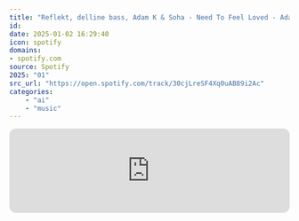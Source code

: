 ```yaml
---
title: "Reflekt, delline bass, Adam K & Soha - Need To Feel Loved - Adam K & Soha Vocal Mix"
id: 
date: 2025-01-02 16:29:40
icon: spotify
domains:
- spotify.com
source: Spotify
2025: "01"
src_url: "https://open.spotify.com/track/30cjLreSF4Xq0uAB89i2Ac"
categories:
    - "ai"
    - "music"
---
```

<iframe style="border-radius: 12px" width="100%" height="152" title="Spotify Embed: Need To Feel Loved - Adam K &amp; Soha Vocal Mix" frameborder="0" allowfullscreen allow="autoplay; clipboard-write; encrypted-media; fullscreen; picture-in-picture" loading="lazy" src="https://open.spotify.com/embed/track/30cjLreSF4Xq0uAB89i2Ac?utm_source=oembed"></iframe>
